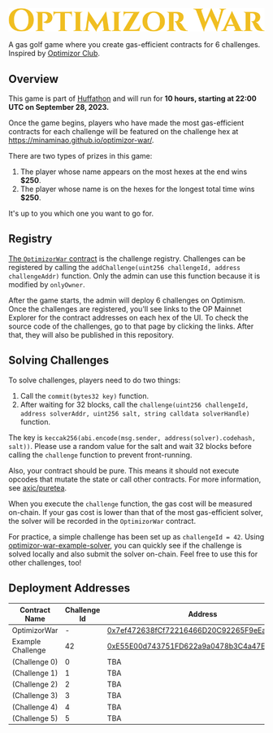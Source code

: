 ![](assets/logo.svg)

A gas golf game where you create gas-efficient contracts for 6 challenges. Inspired by [Optimizor Club](https://github.com/OptimizorClub).

## Overview 

This game is part of [Huffathon](https://huff.sh/hackathon) and will run for **10 hours, starting at 22:00 UTC on September 28, 2023.**

Once the game begins, players who have made the most gas-efficient contracts for each challenge will be featured on the challenge hex at https://minaminao.github.io/optimizor-war/.

There are two types of prizes in this game:

1. The player whose name appears on the most hexes at the end wins **$250**.
2. The player whose name is on the hexes for the longest total time wins **$250**.

It's up to you which one you want to go for.

## Registry

[The `OptimizorWar` contract](src/OptimizorWar.sol) is the challenge registry.
Challenges can be registered by calling the `addChallenge(uint256 challengeId, address challengeAddr)` function.
Only the admin can use this function because it is modified by `onlyOwner`.

After the game starts, the admin will deploy 6 challenges on Optimism.
Once the challenges are registered, you'll see links to the OP Mainnet Explorer for the contract addresses on each hex of the UI.
To check the source code of the challenges, go to that page by clicking the links.
After that, they will also be published in this repository.

## Solving Challenges

To solve challenges, players need to do two things:

1. Call the `commit(bytes32 key)` function.
2. After waiting for 32 blocks, call the `challenge(uint256 challengeId, address solverAddr, uint256 salt, string calldata solverHandle)`  function.

The key is `keccak256(abi.encode(msg.sender, address(solver).codehash, salt))`.
Please use a random value for the salt and wait 32 blocks before calling the `challenge` function to prevent front-running.

Also, your contract should be pure.
This means it should not execute opcodes that mutate the state or call other contracts.
For more information, see [axic/puretea](https://github.com/axic/puretea).

When you execute the `challenge` function, the gas cost will be measured on-chain.
If your gas cost is lower than that of the most gas-efficient solver, the solver will be recorded in the `OptimizorWar` contract.

For practice, a simple challenge has been set up as `challengeId = 42`.
Using [optimizor-war-example-solver](https://github.com/minaminao/optimizor-war-example-solver), you can quickly see if the challenge is solved locally and also submit the solver on-chain.
Feel free to use this for other challenges, too!

## Deployment Addresses

| Contract Name     | Challenge Id | Address                                                                                                                          |
| ----------------- | ------------ | -------------------------------------------------------------------------------------------------------------------------------- |
| OptimizorWar      | -            | [0x7ef472638fCf72216466D20C92265F9eEac5C716](https://optimistic.etherscan.io/address/0x7ef472638fCf72216466D20C92265F9eEac5C716) |
| Example Challenge | 42           | [0xE55E00d743751FD622a9a0478b3C4a47EF3CD632](https://optimistic.etherscan.io/address/0xe55e00d743751fd622a9a0478b3c4a47ef3cd632) |
| (Challenge 0)     | 0            | TBA                                                                                                                              |
| (Challenge 1)     | 1            | TBA                                                                                                                              |
| (Challenge 2)     | 2            | TBA                                                                                                                              |
| (Challenge 3)     | 3            | TBA                                                                                                                              |
| (Challenge 4)     | 4            | TBA                                                                                                                              |
| (Challenge 5)     | 5            | TBA                                                                                                                              |
